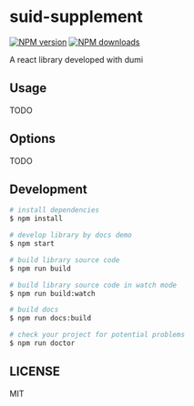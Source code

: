 # suid-supplement

[![NPM version](https://img.shields.io/npm/v/suid-supplement.svg?style=flat)](https://npmjs.org/package/suid-supplement)
[![NPM downloads](http://img.shields.io/npm/dm/suid-supplement.svg?style=flat)](https://npmjs.org/package/suid-supplement)

A react library developed with dumi

## Usage

TODO

## Options

TODO

## Development

```bash
# install dependencies
$ npm install

# develop library by docs demo
$ npm start

# build library source code
$ npm run build

# build library source code in watch mode
$ npm run build:watch

# build docs
$ npm run docs:build

# check your project for potential problems
$ npm run doctor
```

## LICENSE

MIT
